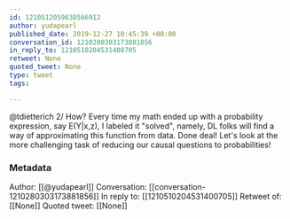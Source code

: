 ```yaml
---
id: 1210512059638566912
author: yudapearl
published_date: 2019-12-27 10:45:39 +00:00
conversation_id: 1210280303173881856
in_reply_to: 1210510204531400705
retweet: None
quoted_tweet: None
type: tweet
tags:

---
```


@tdietterich 2/ How? Every time my math ended up with a probability expression, say E(Y|x,z), I labeled it "solved", namely, DL folks will find a way of approximating this function from data. Done deal! Let's look at the more challenging task of reducing our causal questions to probabilities!

### Metadata

Author: [[@yudapearl]]
Conversation: [[conversation-1210280303173881856]]
In reply to: [[1210510204531400705]]
Retweet of: [[None]]
Quoted tweet: [[None]]
